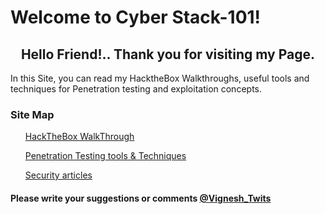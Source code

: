<head>
<h1>Welcome to Cyber Stack-101!</h1>
</head>
<body>
<h2><center>Hello Friend!.. Thank you for visiting my Page.</center></h2>

<p>In this Site, you can read my HacktheBox Walkthroughs, useful tools and techniques for Penetration testing and exploitation concepts.</p>

<h3>Site Map</h3>

</body>

<ul><a href="">HackTheBox WalkThrough</a></ul>
<ul><a href="">Penetration Testing tools & Techniques</a></ul>
<ul><a href="">Security articles</a></ul>

<footer>
<h4>Please write your suggestions or comments <a href="https://twitter.com/Vignesh_Twits">@Vignesh_Twits</a></h4>
</footer>

 
